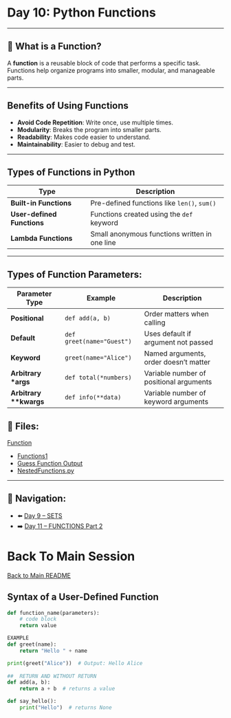 #  Day 10: Python Functions

---

## 🔹 What is a Function?

A **function** is a reusable block of code that performs a specific task. Functions help organize programs into smaller, modular, and manageable parts.

---

##  Benefits of Using Functions

-  **Avoid Code Repetition**: Write once, use multiple times.
-  **Modularity**: Breaks the program into smaller parts.
-  **Readability**: Makes code easier to understand.
-  **Maintainability**: Easier to debug and test.

---

##  Types of Functions in Python

| Type                  | Description                                      |
|-----------------------|--------------------------------------------------|
| **Built-in Functions** | Pre-defined functions like `len()`, `sum()`       |
| **User-defined Functions** | Functions created using the `def` keyword         |
| **Lambda Functions**   | Small anonymous functions written in one line   |

---


## Types of Function Parameters:
| Parameter Type           | Example                   | Description                             |
| ------------------------ | ------------------------- | --------------------------------------- |
| **Positional**           | `def add(a, b)`           | Order matters when calling              |
| **Default**              | `def greet(name="Guest")` | Uses default if argument not passed     |
| **Keyword**              | `greet(name="Alice")`     | Named arguments, order doesn’t matter   |
| **Arbitrary \*args**     | `def total(*numbers)`     | Variable number of positional arguments |
| **Arbitrary \*\*kwargs** | `def info(**data)`        | Variable number of keyword arguments    |

## 📄 Files:
[Function](../../FUNCTIONS)
- [Functions1](./function1.py)
- [Guess Function Output](./functionouptutchecking.py)
- [NestedFunctions.py](./NestedFunctions.py)

---

## 🔄 Navigation:
- ⬅️ [Day 9 – SETS](../../DATA_STRUCTURES/DAY9/README.md)
- ➡️ [Day 11 – FUNCTIONS Part 2](../DAY11/README.md) 

# Back To Main Session
[Back to Main README](../../README.md)


##  Syntax of a User-Defined Function

```python
def function_name(parameters):
    # code block
    return value

EXAMPLE
def greet(name):
    return "Hello " + name

print(greet("Alice"))  # Output: Hello Alice
 
##  RETURN AND WITHOUT RETURN
def add(a, b):
    return a + b  # returns a value

def say_hello():
    print("Hello")  # returns None


